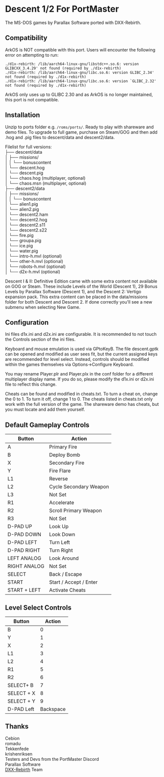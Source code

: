 # Descent 1/2 For PortMaster
The MS-DOS games by Parallax Software ported with DXX-Rebirth.

## Compatibility
ArkOS is NOT compatible with this port. Users will encounter the following error on attempting to run:
```
./d1x-rebirth: /lib/aarch64-linux-gnu/libstdc++.so.6: version GLIBCXX_3.4.29' not found (required by ./d1x-rebirth)
./d1x-rebirth: /lib/aarch64-linux-gnu/libc.so.6: version GLIBC_2.34' not found (required by ./d1x-rebirth)
./d1x-rebirth: /lib/aarch64-linux-gnu/libc.so.6: version `GLIBC_2.32' not found (required by ./d1x-rebirth) 
```

ArkOS only uses up to GLIBC 2.30 and as ArkOS is no longer maintained, this port is not compatible.

## Installation
Unzip to ports folder e.g. ```/roms/ports/```. Ready to play with shareware and demo files. To upgrade to full game, purchase on Steam/GOG and then add .hog and .pig files to descent/data and descent2/data.

Filelist for full versions:  
├── descent/data  
│   ├── missions/    
│   │ └── bonuscontent   
│   └── descent.hog  
│   └── descent.pig  
│   └── chaos.hog (multiplayer, optional)  
│   └── chaos.msn (multiplayer, optional)  
├── descent2/data  
│   ├── missions/    
│   │ └── bonuscontent   
│   └── alien1.pig  
│   └── alien2.pig  
│   └── descent2.ham  
│   └── descent2.hog  
│   └── descent2.s11  
│   └── descent2.s22  
│   └── fire.pig  
│   └── groupa.pig  
│   └── ice.pig  
│   └── water.pig  
│   └── intro-h.mvl (optional)  
│   └── other-h.mvl (optional)  
│   └── robots-h.mvl (optional)  
│   └── d2x-h.mvl (optional)  

Descent I & II: Definitive Edition came with some extra content not available on GOG or Steam. These include Levels of the World (Descent 1), 29 Bonus Levels by Parallax Software (Descent 1), and the Descent 2: Vertigo expansion pack. This extra content can be placed in the data/missions folder for both Descent and Descent 2. If done correctly you'll see a new submenu when selecting New Game.

## Configuration
Ini files d1x.ini and d2x.ini are configurable. It is recommended to not touch the Controls section of the ini files.

Keyboard and mouse emulation is used via GPtoKeyB. The file descent.gptk can be opened and modified as user sees fit, but the current assigned keys are recommended for level select. Instead, controls should be modified within the games themselves via Options->Configure Keyboard.

You may rename Player.plr and Player.plx in the conf folder for a different multiplayer display name. If you do so, please modify the d1x.ini or d2x.ini file to reflect this change.

Cheats can be found and modified in cheats.txt. To turn a cheat on, change the 0 to 1. To turn it off, change 1 to 0. The cheats listed in cheats.txt only work with the full version of the game. The shareware demo has cheats, but you must locate and add them yourself.

## Default Gameplay Controls

| Button | Action |
|--|--| 
|A|Primary Fire|
|B|Deploy Bomb|
|X|Secondary Fire|
|Y|Fire Flare|
|L1|Reverse|
|L2|Cycle Secondary Weapon|
|L3|Not Set|
|R1|Accelerate|
|R2|Scroll Primary Weapon|
|R3|Not Set|
|D-PAD UP|Look Up|
|D-PAD DOWN|Look Down|
|D-PAD LEFT|Turn Left|
|D-PAD RIGHT|Turn Right|
|LEFT ANALOG|Look Around|
|RIGHT ANALOG|Not Set|
|SELECT|Back / Escape|
|START|Start / Accept / Enter|
|START + LEFT|Activate Cheats|

## Level Select Controls

| Button | Action |
|--|--| 
|B|0|
|Y|1|
|X|2|
|L1|3|
|L2|4|
|R1|5|
|R2|6|
|SELECT+  B|7|
|SELECT + X|8|
|SELECT + Y|9|
|D-PAD Left|Backspace|

## Thanks
Cebion  
romadu  
Tekkenfede  
krishenriksen  
Testers and Devs from the PortMaster Discord  
Parallax Software  
<a href="https://www.dxx-rebirth.com/">DXX-Rebirth</a> Team  

